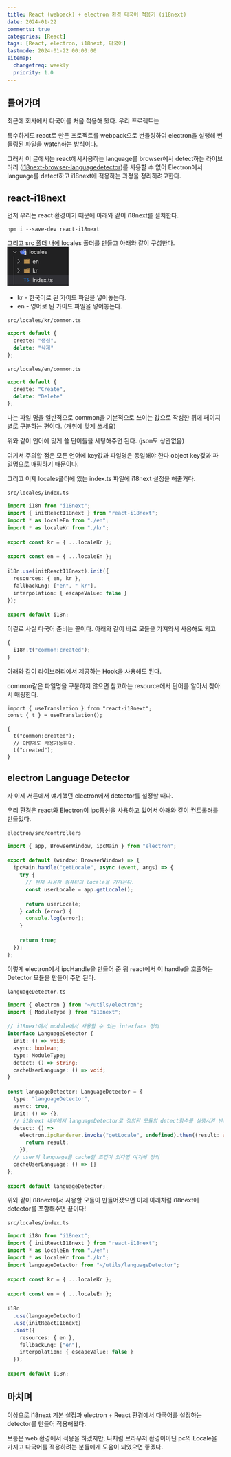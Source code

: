 ```yaml
---
title: React (webpack) + electron 환경 다국어 적용기 (i18next)
date: 2024-01-22
comments: true
categories: [React]
tags: [React, electron, i18next, 다국어]
lastmode: 2024-01-22 00:00:00
sitemap:
  changefreq: weekly
  priority: 1.0
---
```


## 들어가며

최근에 회사에서 다국어를 처음 적용해 봤다. 우리 프로젝트는

특수하게도 react로 만든 프로젝트를 webpack으로 번들링하여 electron을 실행해 번들링된 파일을 watch하는 방식이다.

그래서 이 글에서는 react에서사용하는 language를 browser에서 detect하는 라이브러리 ([i18next-browser-languagedetector](https://www.npmjs.com/package/i18next-browser-languagedetector))를 사용할 수 없어 Electron에서 language를 detect하고 i18next에 적용하는 과정을 정리하려고한다.

## react-i18next

먼저 우리는 react 환경이기 때문에 아래와 같이 i18next를 설치한다.

```npm
npm i --save-dev react-i18next
```

그리고 src 폴더 내에 locales 폴더를 만들고 아래와 같이 구성한다.
![folders](/assets/img/post/post36_1.png)

- kr - 한국어로 된 가이드 파일을 넣어놓는다.
- en - 영어로 된 가이드 파일을 넣어놓는다.

`src/locales/kr/common.ts`

```ts
export default {
  create: "생성",
  delete: "삭제"
};
```

`src/locales/en/common.ts`

```ts
export default {
  create: "Create",
  delete: "Delete"
};
```

나는 파일 명을 일반적으로 common을 기본적으로 쓰이는 값으로 작성한 뒤에 페이지별로 구분하는 편이다. (개취에 맞게 쓰세요)

위와 같이 언어에 맞게 쓸 단어들을 세팅해주면 된다. (json도 상관없음)

여기서 주의할 점은 모든 언어에 key값과 파일명은 동일해야 한다 object key값과 파일명으로 매핑하기 때문이다.

그리고 이제 locales폴더에 있는 index.ts 파일에 i18next 설정을 해줄거다.

`src/locales/index.ts`

```ts
import i18n from "i18next";
import { initReactI18next } from "react-i18next";
import * as localeEn from "./en";
import * as localeKr from "./kr";

export const kr = { ...localeKr };

export const en = { ...localeEn };

i18n.use(initReactI18next).init({
  resources: { en, kr },
  fallbackLng: ["en", " kr"],
  interpolation: { escapeValue: false }
});

export default i18n;
```

이걸로 사실 다국어 준비는 끝이다.
아래와 같이 바로 모듈을 가져와서 사용해도 되고

```ts
{
  i18n.t("common:created");
}
```

아래와 같이 라이브러리에서 제공하는 Hook을 사용해도 된다.

common같은 파일명을 구분하지 않으면 참고하는 resource에서 단어를 알아서 찾아서 매핑한다.

```tsx
import { useTranslation } from "react-i18next";
const { t } = useTranslation();

{
  t("common:created");
  // 이렇게도 사용가능하다.
  t("created");
}
```

## electron Language Detector

자 이제 서론에서 얘기했던 electron에서 detector를 설정할 때다.

우리 환경은 react와 Electron이 ipc통신을 사용하고 있어서 아래와 같이 컨트롤러를 만들었다.

`electron/src/controllers`

```ts
import { app, BrowserWindow, ipcMain } from "electron";

export default (window: BrowserWindow) => {
  ipcMain.handle("getLocale", async (event, args) => {
    try {
      // 현재 사용자 컴퓨터의 locale을 가져온다.
      const userLocale = app.getLocale();

      return userLocale;
    } catch (error) {
      console.log(error);
    }

    return true;
  });
};
```

이렇게 electron에서 ipcHandle을 만들어 준 뒤 react에서 이 handle을 호출하는 Detector 모듈을 만들어 주면 된다.

`languageDetector.ts`

```ts
import { electron } from "~/utils/electron";
import { ModuleType } from "i18next";

// i18next에서 module에서 사용할 수 있는 interface 정의
interface LanguageDetector {
  init: () => void;
  async: boolean;
  type: ModuleType;
  detect: () => string;
  cacheUserLanguage: () => void;
}

const languageDetector: LanguageDetector = {
  type: "languageDetector",
  async: true,
  init: () => {},
  // i18next 내부에서 languageDetector로 정의된 모듈의 detect함수를 실행시켜 반환값을 현재 언어로 설정한다.
  detect: () =>
    electron.ipcRenderer.invoke("getLocale", undefined).then((result: any) => {
      return result;
    }),
  // user의 language를 cache할 조건이 있다면 여기에 정의
  cacheUserLanguage: () => {}
};

export default languageDetector;
```

위와 같이 i18next에서 사용할 모듈이 만들어졌으면 이제 아래처럼 i18next에 detector를 포함해주면 끝이다!

`src/locales/index.ts`

```ts
import i18n from "i18next";
import { initReactI18next } from "react-i18next";
import * as localeEn from "./en";
import * as localeKr from "./kr";
import languageDetector from "~/utils/languageDetector";

export const kr = { ...localeKr };

export const en = { ...localeEn };

i18n
  .use(languageDetector)
  .use(initReactI18next)
  .init({
    resources: { en },
    fallbackLng: ["en"],
    interpolation: { escapeValue: false }
  });

export default i18n;
```

## 마치며

이상으로 i18next 기본 설정과 electron + React 환경에서 다국어를 설정하는 detector를 만들어 적용해봤다.

보통은 web 환경에서 적용을 하겠지만, 나처럼 브라우저 환경이아닌 pc의 Locale을 가지고 다국어를 적용하려는 분들에게 도움이 되었으면 좋겠다.
